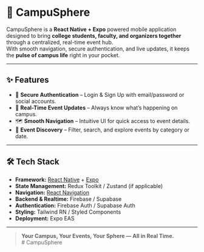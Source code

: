 # 📱 CampuSphere

CampuSphere is a **React Native + Expo** powered mobile application designed to bring **college students, faculty, and organizers together** through a centralized, real-time event hub.  
With smooth navigation, secure authentication, and live updates, it keeps the **pulse of campus life** right in your pocket.  

---

## ✨ Features

- 🔐 **Secure Authentication** – Login & Sign Up with email/password or social accounts.  
- 📡 **Real-Time Event Updates** – Always know what’s happening on campus.  
- 🗺 **Smooth Navigation** – Intuitive UI for quick access to event details.  
- 📅 **Event Discovery** – Filter, search, and explore events by category or date.  

---

## 🛠 Tech Stack

- **Framework:** [React Native](https://reactnative.dev/) + [Expo](https://expo.dev/)  
- **State Management:** Redux Toolkit / Zustand (if applicable)  
- **Navigation:** [React Navigation](https://reactnavigation.org/)  
- **Backend & Realtime:** Firebase / Supabase  
- **Authentication:** Firebase Auth / Supabase Auth  
- **Styling:** Tailwind RN / Styled Components  
- **Deployment:** Expo EAS  

---

> **Your Campus, Your Events, Your Sphere — All in Real Time.**  
#   C a m p u S p h e r e  
 
